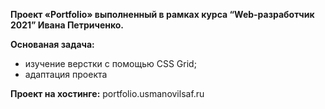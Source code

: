 **Проект «Portfolio» выполненный в рамках курса “Web-разработчик 2021” Ивана Петриченко.**

**Основаная задача:**
+ изучение верстки с помощью CSS Grid;
+ адаптация проекта
	
**Проект на хостинге:** portfolio.usmanovilsaf.ru
